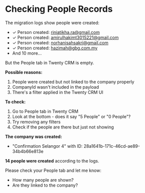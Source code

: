# Checking People Records

The migration logs show people were created:
- ✓ Person created: riniatikha.ra@gmail.com
- ✓ Person created: amirulhakimt3015221@gmail.com  
- ✓ Person created: norhanisahsakri@gmail.com
- ✓ Person created: hazimah@gbg.com.my
- And 10 more...

But the People tab in Twenty CRM is empty.

**Possible reasons:**
1. People were created but not linked to the company properly
2. CompanyId wasn't included in the payload
3. There's a filter applied in the Twenty CRM UI

**To check:**
1. Go to People tab in Twenty CRM
2. Look at the bottom - does it say "5 People" or "0 People"?
3. Try removing any filters
4. Check if the people are there but just not showing

**The company was created:**
- "Confirmation Selangor 4" with ID: 28a1641b-171c-46cd-ae89-34b4b66e813e

**14 people were created** according to the logs.

Please check your People tab and let me know:
- How many people are shown?
- Are they linked to the company?

